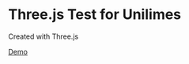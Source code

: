 # Three.js Test for Unilimes 

Created with Three.js

[Demo](https://alexbardyshev.github.io/unilimes_three_js)
